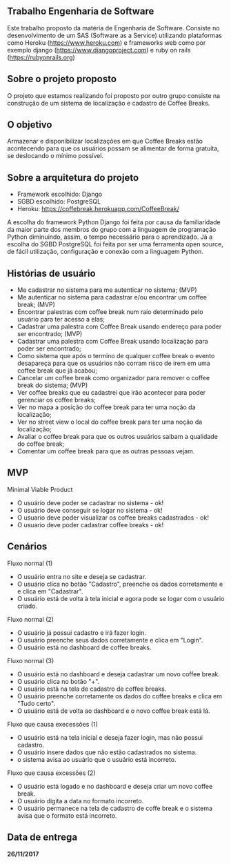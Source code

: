 ## Trabalho Engenharia de Software ##
  Este trabalho proposto da matéria de Engenharia de Software.
   Consiste no desenvolvimento de um SAS (Software as a Service) utilizando
   plataformas como Heroku (https://www.heroku.com) e frameworks web como por exemplo django (https://www.djangoproject.com) e
   ruby on rails (https://rubyonrails.org)

## Sobre o projeto proposto ##
  O projeto que estamos realizando foi proposto por outro grupo consiste na construção de um sistema de localização
   e cadastro de Coffee Breaks.

## O objetivo ##
  Armazenar e disponibilizar localizações em que Coffee Breaks estão acontecendo para que os usuários possam
  se alimentar de forma gratuita, se deslocando o mínimo possível.

## Sobre a arquitetura do projeto ##
  * Framework escolhido: Django
  * SGBD escolhido: PostgreSQL
  * Heroku: https://coffebreak.herokuapp.com/CoffeeBreak/

  A escolha do framework Python Django foi feita por causa da familiaridade da maior parte dos membros do grupo com a linguagem de programação Python
  diminuindo, assim, o tempo necessário para o aprendizado.
  Já a escolha do SGBD PostgreSQL foi feita por ser uma ferramenta open source, de fácil utilização, configuração e conexão com a linguagem Python.

## Histórias de usuário ##
  * Me cadastrar no sistema para me autenticar no sistema; (MVP)
  * Me autenticar no sistema para cadastrar e/ou encontrar um coffee break; (MVP)
  * Encontrar palestras com coffee break num raio determinado pelo usuário para ter acesso a elas; 
  * Cadastrar uma palestra com Coffee Break usando endereço para poder ser encontrado; (MVP)
  * Cadastrar uma palestra com Coffee Break usando localização para poder ser encontrado;
  * Como sistema que após o termino de qualquer coffee break o evento desapareça para que os usuários não corram risco de irem em uma coffee break que já acabou;
  * Cancelar um coffee break como organizador para remover o coffee break do sistema; (MVP)
  * Ver coffee breaks que eu cadastrei que irão acontecer para poder gerenciar os coffee breaks;
  * Ver no mapa a posição do coffee break para ter uma noção da localização;
  * Ver no street view o local do coffee break para ter uma noção da localização;
  * Avaliar o coffee break para que os outros usuários saibam a qualidade do coffee break;
  * Comentar um coffee break para que as outras pessoas vejam.

## MVP ##
 Minimal Viable Product

  * O usuário deve poder se cadastrar no sistema - ok!
  * O usuário deve conseguir se logar no sistema - ok!
  * O usuario deve poder visualizar os coffee breaks cadastrados - ok!
  * O usuario deve poder cadastrar coffee breaks - ok!

## Cenários ##
 Fluxo normal (1)
  * O usuário entra no site e deseja se cadastrar.
  * O usuário clica no botão "Cadastro", preenche os dados corretamente e e clica em "Cadastrar".
  * O usuário está de volta à tela inicial e agora pode se logar com o usuário criado.

 Fluxo normal (2)
  * O usuário já possui cadastro e irá fazer login.
  * O usuário preenche seus dados corretamente e clica em "Login".
  * O usuário está no dashboard de coffee breaks.

 Fluxo normal (3)
  * O usuário está no dashboard e deseja cadastrar um novo coffee break.
  * O usuário clica no botão "+".
  * O usuário está na tela de cadastro de coffee breaks.
  * O usuário preenche corretamente os dados do coffee breaks e clica em "Tudo certo".
  * O usuário está de volta ao dashboard e o novo coffee break está lá.

 Fluxo que causa execessões (1)
  * O usuário está na tela inicial e deseja fazer login, mas não possui cadastro.
  * O usuário insere dados que não estão cadastrados no sistema.
  * o sistema avisa ao usuário que o usuário está incorreto.

 Fluxo que causa excessões (2)
  * O usuário está logado e no dashboard e deseja criar um novo coffee break.
  * O usuário digita a data no formato incorreto.
  * O usuário permanece na tela de cadastro de coffe break e o sistema avisa que o formato está incorreto.

## Data de entrega ##

  **26/11/2017**
